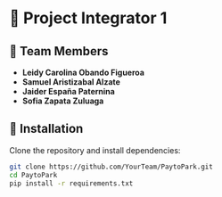 # 🌟 Project Integrator 1  

## 👥 Team Members  
- **Leidy Carolina Obando Figueroa**  
- **Samuel Aristizabal Alzate**  
- **Jaider España Paternina**  
- **Sofia Zapata Zuluaga**  


## 📌 Installation  
Clone the repository and install dependencies:  
```bash
git clone https://github.com/YourTeam/PaytoPark.git
cd PaytoPark
pip install -r requirements.txt
